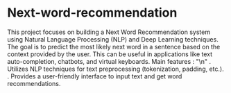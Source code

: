 # Next-word-recommendation
This project focuses on building a Next Word Recommendation system using Natural Language Processing (NLP) and Deep Learning techniques. The goal is to predict the most likely next word in a sentence based on the context provided by the user. This can be useful in applications like text auto-completion, chatbots, and virtual keyboards.
 Main features : 
 "\n"
. Utilizes NLP techniques for text preprocessing (tokenization, padding, etc.).
. Provides a user-friendly interface to input text and get word recommendations.
